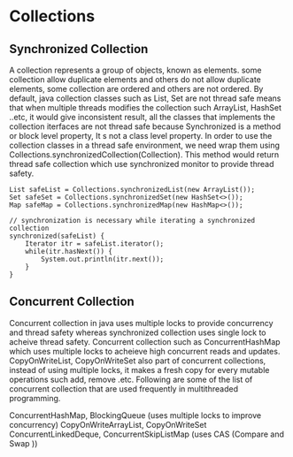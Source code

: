 # Collections

## Synchronized Collection

A collection represents a group of objects, known as elements. some collection allow duplicate elements and others do not allow duplicate elements, some collection are ordered and others are not ordered. By default, java collection classes such as List, Set are not thread safe means that when multiple threads modifies the collection such ArrayList, HashSet ..etc, it would give inconsistent result, all the classes that implements the collection iterfaces are not thread safe because Synchronized is a method or block level property, It s not a class level property. In order to use the collection classes in a thread safe environment, we need wrap them using Collections.synchronizedCollection(Collection<T>). This method would return thread safe collection which use synchronized monitor to provide thread safety. 

```
List safeList = Collections.synchronizedList(new ArrayList());
Set safeSet = Collections.synchronizedSet(new HashSet<>());
Map safeMap = Collections.synchronizedMap(new HashMap<>());

// synchronization is necessary while iterating a synchronized collection
synchronized(safeList) {
    Iterator itr = safeList.iterator();
    while(itr.hasNext()) {
        System.out.println(itr.next());
    }
}

```

## Concurrent Collection

Concurrent collection in java uses multiple locks to provide concurrency and thread safety whereas synchronized collection uses single lock to acheive thread safety. Concurrent collection such as ConcurrentHashMap which uses multiple locks to acheieve high concurrent reads and updates. CopyOnWriteList, CopyOnWriteSet also part of concurrent collections, instead of using multiple locks, it makes a fresh copy for every mutable operations such add, remove .etc.
Following are some of the list of concurrent collection that are used frequently in multithreaded programming.

ConcurrentHashMap, BlockingQueue (uses multiple locks to improve concurrency)
CopyOnWriteArrayList, CopyOnWriteSet 
ConcurrentLinkedDeque, ConcurrentSkipListMap (uses CAS (Compare and Swap ))


